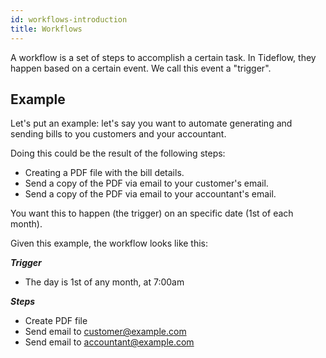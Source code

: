 ```yaml
---
id: workflows-introduction
title: Workflows
---
```


A workflow is a set of steps to accomplish a certain task. In Tideflow, they
happen based on a certain event. We call this event a "trigger".

## Example

Let's put an example: let's say you want to automate generating and sending
bills to you customers and your accountant.

Doing this could be the result of the following steps:

- Creating a PDF file with the bill details.
- Send a copy of the PDF via email to your customer's email.
- Send a copy of the PDF via email to your accountant's email.

You want this to happen (the trigger) on an specific date (1st of each month).

Given this example, the workflow looks like this:

***Trigger***

- The day is 1st of any month, at 7:00am

***Steps***

- Create PDF file 
- Send email to customer@example.com
- Send email to accountant@example.com
